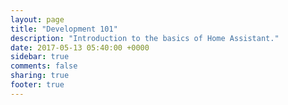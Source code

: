 ```yaml
---
layout: page
title: "Development 101"
description: "Introduction to the basics of Home Assistant."
date: 2017-05-13 05:40:00 +0000
sidebar: true
comments: false
sharing: true
footer: true
---
```


<script>
window.location = 'https://developers.home-assistant.io/docs/en/dev_101_index.html';
</script>